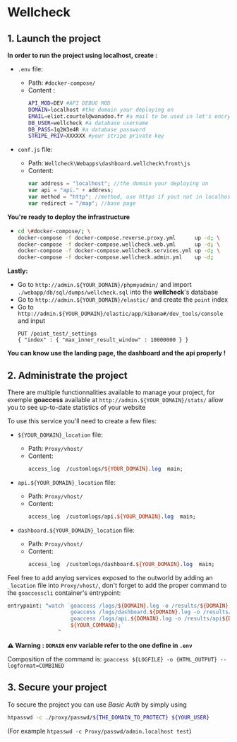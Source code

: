 # Wellcheck

## 1. Launch the project

**In order to run the project using localhost, create :**

- `.env` file:
  * Path: `#docker-compose/`
  * Content :
    ```bash
    API_MOD=DEV #API DEBUG MOD
    DOMAIN=localhost #the domain your deploying on
    EMAIL=eliot.courtel@wanadoo.fr #a mail to be used in let's encrypt
    DB_USER=wellcheck #a database username
    DB_PASS=1q2W3e4R #a database password
    STRIPE_PRIV=XXXXXX #your stripe private key
    ```

- `conf.js` file:
  * Path: `Wellcheck\Webapps\dashboard.wellcheck\front\js`
  * Content:
    ```javascript
    var address = "localhost"; //the domain your deploying on
    var api = "api." + address;
    var method = "http"; //method, use https if yout not in localhost
    var redirect = "/map"; //base page
    ```


**You're ready to deploy the infrastructure**

* ```bash
  cd \#docker-compose/; \
  docker-compose -f docker-compose.reverse.proxy.yml      up -d; \
  docker-compose -f docker-compose.wellcheck.web.yml      up -d; \
  docker-compose -f docker-compose.wellcheck.services.yml up -d; \
  docker-compose -f docker-compose.wellcheck.admin.yml    up -d;
  ```

**Lastly:**

* Go to `http://admin.${YOUR_DOMAIN}/phpmyadmin/` and import `./webapp/db/sql/dumps/wellcheck.sql` into the **wellcheck**'s database
* Go to `http://admin.${YOUR_DOMAIN}/elastic/` and create the `point` index
* Go to `http://admin.${YOUR_DOMAIN}/elastic/app/kibana#/dev_tools/console` and input
  ```
  PUT /point_test/_settings
  { "index" : { "max_inner_result_window" : 10000000 } }
  ```
**You can know use the landing page, the dashboard and the api properly !**


## 2. Administrate the project

There are multiple functionnalities available to manage your project, for exemple **goaccess** available at `http://admin.${YOUR_DOMAIN}/stats/` allow you to see up-to-date statistics of your website

To use this service you'll need to create a few files:

- `${YOUR_DOMAIN}_location` file:
  * Path: `Proxy/vhost/`
  * Content:
    ```perl
    access_log  /customlogs/${YOUR_DOMAIN}.log  main;
    ```

- `api.${YOUR_DOMAIN}_location` file:
  * Path: `Proxy/vhost/`
  * Content:
    ```perl
    access_log  /customlogs/api.${YOUR_DOMAIN}.log  main;
    ```

- `dashboard.${YOUR_DOMAIN}_location` file:
  * Path: `Proxy/vhost/`
  * Content:
    ```perl
    access_log  /customlogs/dashboard.${YOUR_DOMAIN}.log  main;
    ```

Feel free to add anylog services exposed to the outworld by adding an `_location` file into `Proxy/vhost/`, don't forget to add the proper command to the `goaccesscli` container's entrypoint:
```perl
entrypoint: "watch `goaccess /logs/${DOMAIN}.log -o /results/${DOMAIN}.html --log-format=COMBINED;
                    goaccess /logs/dashboard.${DOMAIN}.log -o /results/dashboard${DOMAIN}.html --log-format=COMBINED;
                    goaccess /logs/api.${DOMAIN}.log -o /results/api${DOMAIN}.html --log-format=COMBINED;
                    ${YOUR_COMMAND};`
                "
```
**⚠️ Warning : `DOMAIN` env variable refer to the one define in `.env`**

Composition of the command is: `goaccess ${LOGFILE} -o {HTML_OUTPUT} --logformat=COMBINED`

## 3. Secure your project

To secure the project you can use *Basic Auth* by simply using
```bash
htpasswd -c ./proxy/passwd/${THE_DOMAIN_TO_PROTECT} ${YOUR_USER}
```
(For example `htpasswd -c Proxy/passwd/admin.localhost test`)
